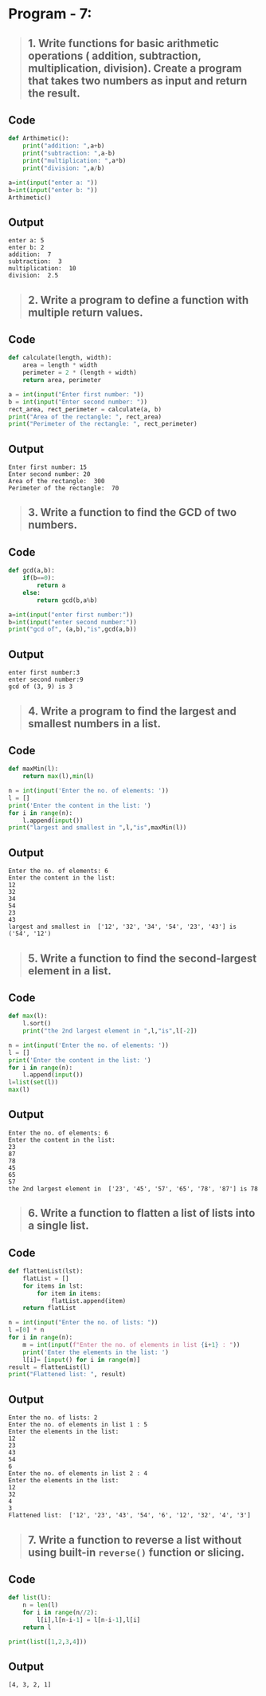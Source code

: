 # Program - 7:

> ## 1. Write functions for basic arithmetic operations ( addition, subtraction, multiplication, division). Create a program that takes two numbers as input and return the result.

## Code

```py
def Arthimetic():
	print("addition: ",a+b)
	print("subtraction: ",a-b)
	print("multiplication: ",a*b)
	print("division: ",a/b)

a=int(input("enter a: "))
b=int(input("enter b: "))
Arthimetic()
```

## Output

```text
enter a: 5
enter b: 2
addition:  7
subtraction:  3
multiplication:  10
division:  2.5
```

> ## 2. Write a program to define a function with multiple return values.

## Code

```py
def calculate(length, width):
    area = length * width
    perimeter = 2 * (length + width)
    return area, perimeter

a = int(input("Enter first number: "))
b = int(input("Enter second number: "))
rect_area, rect_perimeter = calculate(a, b)
print("Area of the rectangle: ", rect_area)
print("Perimeter of the rectangle: ", rect_perimeter)
```

## Output

```text
Enter first number: 15
Enter second number: 20
Area of the rectangle:  300
Perimeter of the rectangle:  70
```

> ## 3. Write a function to find the GCD of two numbers.

## Code

```py
def gcd(a,b):
	if(b==0):
		return a
	else:
		return gcd(b,a%b)

a=int(input("enter first number:"))
b=int(input("enter second number:"))
print("gcd of", (a,b),"is",gcd(a,b))
```

## Output

```text
enter first number:3
enter second number:9
gcd of (3, 9) is 3
```

> ## 4. Write a program to find the largest and smallest numbers in a list.

## Code

```py
def maxMin(l):
    return max(l),min(l)

n = int(input('Enter the no. of elements: '))
l = []
print('Enter the content in the list: ')
for i in range(n):
    l.append(input())
print("largest and smallest in ",l,"is",maxMin(l))
```

## Output

```text
Enter the no. of elements: 6
Enter the content in the list:
12
32
34
54
23
43
largest and smallest in  ['12', '32', '34', '54', '23', '43'] is ('54', '12')
```

> ## 5. Write a function to find the second-largest element in a list.

## Code

```py
def max(l):
    l.sort()
    print("the 2nd largest element in ",l,"is",l[-2])

n = int(input('Enter the no. of elements: '))
l = []
print('Enter the content in the list: ')
for i in range(n):
    l.append(input())
l=list(set(l))
max(l)
```

## Output

```text
Enter the no. of elements: 6
Enter the content in the list:
23
87
78
45
65
57
the 2nd largest element in  ['23', '45', '57', '65', '78', '87'] is 78
```

> ## 6. Write a function to flatten a list of lists into a single list.

## Code

```py
def flattenList(lst):
    flatList = []
    for items in lst:
        for item in items:
            flatList.append(item)
    return flatList

n = int(input("Enter the no. of lists: "))
l =[0] * n
for i in range(n):
    m = int(input(f"Enter the no. of elements in list {i+1} : "))
    print('Enter the elements in the list: ')
    l[i]= [input() for i in range(m)]
result = flattenList(l)
print("Flattened list: ", result)
```

## Output

```text
Enter the no. of lists: 2
Enter the no. of elements in list 1 : 5
Enter the elements in the list:
12
23
43
54
6
Enter the no. of elements in list 2 : 4
Enter the elements in the list:
12
32
4
3
Flattened list:  ['12', '23', '43', '54', '6', '12', '32', '4', '3']
```

> ## 7. Write a function to reverse a list without using built-in `reverse()` function or slicing.

## Code

```py
def list(l):
    n = len(l)
    for i in range(n//2):
        l[i],l[n-i-1] = l[n-i-1],l[i]
    return l

print(list([1,2,3,4]))
```

## Output

```text
[4, 3, 2, 1]
```
